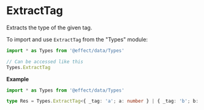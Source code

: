 # ExtractTag

Extracts the type of the given tag.

To import and use `ExtractTag` from the "Types" module:

```ts
import * as Types from '@effect/data/Types'

// Can be accessed like this
Types.ExtractTag
```

**Example**

```ts
import * as Types from '@effect/data/Types'

type Res = Types.ExtractTag<{ _tag: 'a'; a: number } | { _tag: 'b'; b: number }, 'b'> // { _tag: "b", b: number }
```
